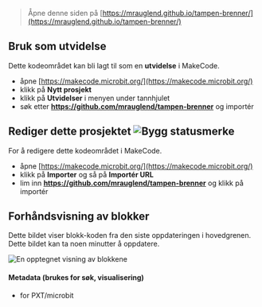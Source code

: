 
> Åpne denne siden på [https://mrauglend.github.io/tampen-brenner/](https://mrauglend.github.io/tampen-brenner/)

## Bruk som utvidelse

Dette kodeområdet kan bli lagt til som en **utvidelse** i MakeCode.

* åpne [https://makecode.microbit.org/](https://makecode.microbit.org/)
* klikk på **Nytt prosjekt**
* klikk på **Utvidelser** i menyen under tannhjulet
* søk etter **https://github.com/mrauglend/tampen-brenner** og importér

## Rediger dette prosjektet ![Bygg statusmerke](https://github.com/mrauglend/tampen-brenner/workflows/MakeCode/badge.svg)

For å redigere dette kodeområdet i MakeCode.

* åpne [https://makecode.microbit.org/](https://makecode.microbit.org/)
* klikk på **Importer** og så på **Importér URL**
* lim inn **https://github.com/mrauglend/tampen-brenner** og klikk på importér

## Forhåndsvisning av blokker

Dette bildet viser blokk-koden fra den siste oppdateringen i hovedgrenen.
Dette bildet kan ta noen minutter å oppdatere.

![En opptegnet visning av blokkene](https://github.com/mrauglend/tampen-brenner/raw/master/.github/makecode/blocks.png)

#### Metadata (brukes for søk, visualisering)

* for PXT/microbit
<script src="https://makecode.com/gh-pages-embed.js"></script><script>makeCodeRender("{{ site.makecode.home_url }}", "{{ site.github.owner_name }}/{{ site.github.repository_name }}");</script>
